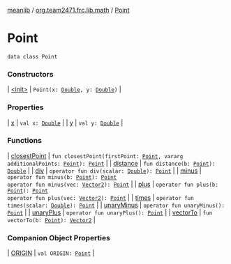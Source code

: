 [meanlib](../../index.md) / [org.team2471.frc.lib.math](../index.md) / [Point](./index.md)

# Point

`data class Point`

### Constructors

| [&lt;init&gt;](-init-.md) | `Point(x: `[`Double`](https://kotlinlang.org/api/latest/jvm/stdlib/kotlin/-double/index.html)`, y: `[`Double`](https://kotlinlang.org/api/latest/jvm/stdlib/kotlin/-double/index.html)`)` |

### Properties

| [x](x.md) | `val x: `[`Double`](https://kotlinlang.org/api/latest/jvm/stdlib/kotlin/-double/index.html) |
| [y](y.md) | `val y: `[`Double`](https://kotlinlang.org/api/latest/jvm/stdlib/kotlin/-double/index.html) |

### Functions

| [closestPoint](closest-point.md) | `fun closestPoint(firstPoint: `[`Point`](./index.md)`, vararg additionalPoints: `[`Point`](./index.md)`): `[`Point`](./index.md) |
| [distance](distance.md) | `fun distance(b: `[`Point`](./index.md)`): `[`Double`](https://kotlinlang.org/api/latest/jvm/stdlib/kotlin/-double/index.html) |
| [div](div.md) | `operator fun div(scalar: `[`Double`](https://kotlinlang.org/api/latest/jvm/stdlib/kotlin/-double/index.html)`): `[`Point`](./index.md) |
| [minus](minus.md) | `operator fun minus(b: `[`Point`](./index.md)`): `[`Point`](./index.md)<br>`operator fun minus(vec: `[`Vector2`](../-vector2/index.md)`): `[`Point`](./index.md) |
| [plus](plus.md) | `operator fun plus(b: `[`Point`](./index.md)`): `[`Point`](./index.md)<br>`operator fun plus(vec: `[`Vector2`](../-vector2/index.md)`): `[`Point`](./index.md) |
| [times](times.md) | `operator fun times(scalar: `[`Double`](https://kotlinlang.org/api/latest/jvm/stdlib/kotlin/-double/index.html)`): `[`Point`](./index.md) |
| [unaryMinus](unary-minus.md) | `operator fun unaryMinus(): `[`Point`](./index.md) |
| [unaryPlus](unary-plus.md) | `operator fun unaryPlus(): `[`Point`](./index.md) |
| [vectorTo](vector-to.md) | `fun vectorTo(b: `[`Point`](./index.md)`): `[`Vector2`](../-vector2/index.md) |

### Companion Object Properties

| [ORIGIN](-o-r-i-g-i-n.md) | `val ORIGIN: `[`Point`](./index.md) |

